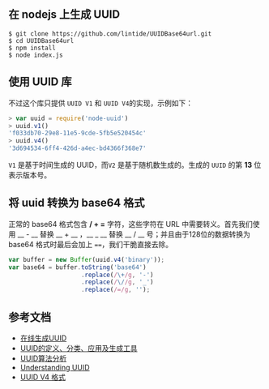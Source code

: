 ## 在 nodejs 上生成 UUID

```
$ git clone https://github.com/lintide/UUIDBase64url.git
$ cd UUIDBase64url
$ npm install
$ node index.js
```

## 使用 UUID 库

不过这个库只提供 `UUID V1` 和 `UUID V4`的实现，示例如下：

```javascript
> var uuid = require('node-uuid')
> uuid.v1()
'f033db70-29e8-11e5-9cde-5fb5e520454c'
> uuid.v4()
'3d694534-6ff4-426d-a4ec-bd4366f368e7'
```

`V1` 是基于时间生成的 UUID，而`V2` 是基于随机数生成的。生成的 `UUID` 的第 __13__ 位表示版本号。

## 将 uuid 转换为 base64 格式

正常的 base64 格式包含 __/ + =__ 字符，这些字符在 URL 中需要转义。首先我们使用 __ - __ 替换 __ + __ ，__ _ __ 替换 __ / __ 号；并且由于128位的数据转换为 base64 格式时最后会加上 `==`，我们干脆直接去除。

```javascript
var buffer = new Buffer(uuid.v4('binary'));
var base64 = buffer.toString('base64')
                    .replace(/\+/g, '-')
                    .replace(/\//g, '_')
                    .replace(/=/g, '');
```

## 参考文档

* [在线生成UUID](https://www.uuidgenerator.net/version4)
* [UUID的定义、分类、应用及生成工具](http://www.blogjava.net/feelyou/archive/2008/10/14/234320.html)
* [UUID算法分析](http://www.cppblog.com/Fox/archive/2009/12/06/uuid_algorithm_analysis.html)
* [Understanding UUID](https://kanru.info/blog/archives/2010/11/16/uuid-el/)
* [UUID V4 格式](https://gist.github.com/nightire)
